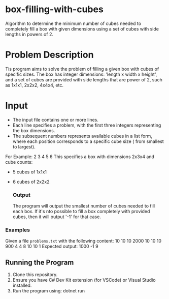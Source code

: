 # box-filling-with-cubes
Algorithm to determine the minimum number of cubes needed to completely fill a box with given dimensions using a set of cubes with side lengths in powers of 2.

# Problem Description
Tis program aims to solve the problem of filling a given box with cubes of specific sizes. The box has integer dimensions: 'length x width x height', and a set of cubes are provided with side lengths that are power of 2, such as 1x1x1, 2x2x2, 4x4x4, etc.

# Input
- The input file contains one or more lines.
- Each line specifies a problem, with the first three integers representing the box dimensions.
- The subsequent numbers represents available cubes in a list form, where each position corresponds to a specific cube size ( from smallest to largest).

For Example:
2 3 4 5 6
This specifies a box with dimensions 2x3x4 and cube counts:
- 5 cubes of 1x1x1
- 6 cubes of 2x2x2

  ### Output
  The program will output the smallest number of cubes needed to fill each box. If it's nto possible to fill a box completely with provided cubes, then it will output '-1' for that case.
  
### Examples
Given a file `problems.txt` with the following content: 
10 10 10 2000 10 10 10 900 4 4 8 10 10 1
Expected output:
1000 -1 9

## Running the Program
1. Clone this repository.
2. Ensure you have C# Dev Kit extension (for VSCode) or Visual Studio installed.
3. Run the program using: dotnet run

  
